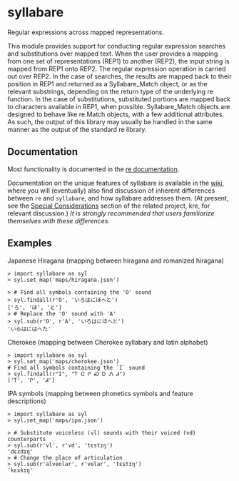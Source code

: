 # syllabare
Regular expressions across mapped representations.

This module provides support for conducting regular expression searches
and substitutions over mapped text. When the user provides a mapping
from one set of representations (REP1) to another (REP2), the input 
string is mapped from REP1 onto REP2. The regular expression operation 
is carried out over REP2. In the case of searches, the results are 
mapped back to their position in REP1 and returned as a Syllabare_Match
object, or as the relevant substrings, depending on the return type of
the underlying re function. In the case of substitutions, substituted 
portions are mapped back to characters available in REP1, when possible.
Syllabare_Match objects are designed to behave like re.Match objects, 
with a few additional attributes.  As such, the output of this library 
may usually be handled in the same manner as the output of the standard 
re library. 

## Documentation

Most functionality is documented in the [re documentation](https://docs.python.org/3/library/re.html).

Documentation on the unique features of syllabare is available in the [wiki](https://github.com/darrelllarsen/syllabare/wiki), where you will (eventually) also find discussion of inherent differences between `re` and `syllabare`, and how syllabare addresses them. (At present, see the [Special Considerations](https://github.com/darrelllarsen/kre/wiki#special-considerations-differences-from-re) section of the related project, kre, for relevant discussion.) *It is strongly recommended that users familiarize themselves with these differences.*

## Examples

Japanese Hiragana (mapping between hiragana and romanized hiragana)
```
> import syllabare as syl
> syl.set_map('maps/hiragana.json')

> # Find all symbols containing the 'O' sound
> syl.findall(r'O', 'いろはにほへと')
['ろ', 'ほ', 'と']
> # Replace the 'O' sound with 'A'
> syl.sub(r'O', r'A', 'いろはにほへと')
'いらはにはへた'
```

Cherokee (mapping between Cherokee syllabary and latin alphabet)
```
> import syllabare as syl
> syl.set_map('maps/cherokee.json')
# Find all symbols containing the `I` sound
> syl.findall(r"I", "Ꭲ Ꮳ Ꮅ Ꮝ Ꭰ Ꮑ Ꮧ")
['Ꭲ', 'Ꮅ', 'Ꮧ']
```

IPA symbols (mapping between phonetics symbols and feature descriptions)
```
> import syllabare as syl
> syl.set_map('maps/ipa.json')

> # Substitute voiceless (vl) sounds with their voiced (vd) counterparts
> syl.sub(r'vl', r'vd', 'tɛstɪŋ')
'dɛzdɪŋ'
> # Change the place of articulation
> syl.sub(r'alveolar', r'velar', 'tɛstɪŋ')
'kɛxkɪŋ'
```

